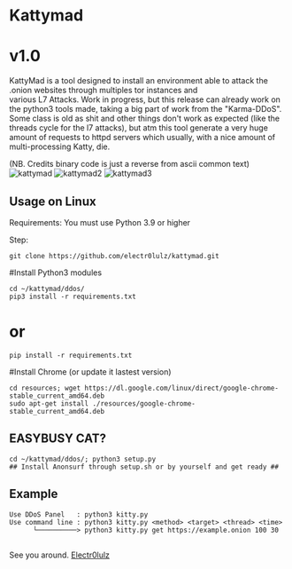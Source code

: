 # Kattymad
# v1.0
KattyMad is a tool designed to install an environment able to attack the .onion websites through multiples tor instances and <br>
various L7 Attacks.
Work in progress, but this release can already work on the python3 tools made, taking a big part of work from the "Karma-DDoS".
Some class is old as shit and other things don't work as expected (like the threads cycle for the l7 attacks), but atm this tool generate a very huge amount of requests to httpd servers which usually, with a nice amount of multi-processing Katty, die.

(NB. Credits binary code is just a reverse from ascii common text)<br>
![kattymad](https://github.com/electr0lulz/kattymad/blob/df11027f3229e0357c2ca62594f687910f929c25/ddos/files/katty_1.png)
![kattymad2](https://github.com/electr0lulz/kattymad/blob/df11027f3229e0357c2ca62594f687910f929c25/ddos/files/katty_2.png)
![kattymad3](https://github.com/electr0lulz/kattymad/blob/df11027f3229e0357c2ca62594f687910f929c25/ddos/files/katty_3.png)


## Usage on Linux ##
Requirements:
You must use Python 3.9 or higher

Step:
```
git clone https://github.com/electr0lulz/kattymad.git
```
#Install Python3 modules
```
cd ~/kattymad/ddos/
pip3 install -r requirements.txt
```
#              or
```
pip install -r requirements.txt
```
#Install Chrome (or update it lastest version)
```
cd resources; wget https://dl.google.com/linux/direct/google-chrome-stable_current_amd64.deb
sudo apt-get install ./resources/google-chrome-stable_current_amd64.deb
```
## EASYBUSY CAT? ##
```
cd ~/kattymad/ddos/; python3 setup.py
## Install Anonsurf through setup.sh or by yourself and get ready ##
```
## Example
```
Use DDoS Panel   : python3 kitty.py
Use command line : python3 kitty.py <method> <target> <thread> <time>
      └──────────> python3 kitty.py get https://example.onion 100 30
```
##
See you around.
[Electr0lulz](https://github.com/electr0lulz/)
##
